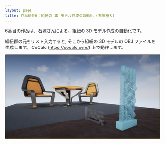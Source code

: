 ```yaml
---
layout: page
title: 作品紹介6：組紐の 3D モデル作成の自動化 (石塚裕大)
---
```

6番目の作品は、石塚さんによる、組紐の 3D モデル作成の自動化です。

組紐群の元をリスト入力すると, そこから組紐の 3D モデルの OBJ ファイルを生成します。
CoCalc (https://cocalc.com/) 上で動作します。

![組紐の 3D モデル作成の自動化](/images/2017/ishitsuka.png)